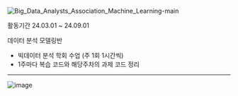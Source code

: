 
![Big_Data_Analysts_Association_Machine_Learning-main](https://github.com/user-attachments/assets/bbd1c908-63ab-4fe1-a43f-acf384639d79)


활동기간
24.03.01 ~ 24.09.01

데이터 분석 모델링반

- 빅데이터 분석 학회 수업 (주 1회 1시간씩)
- 1주마다 복습 코드와 해당주차의 과제 코드 정리

------------------------------- 

![image](https://github.com/user-attachments/assets/3d1bdb89-f5e6-4859-b99d-f20e41e9cb5c)
